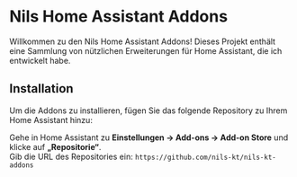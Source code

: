 # Nils Home Assistant Addons

Willkommen zu den Nils Home Assistant Addons! Dieses Projekt enthält eine Sammlung von nützlichen Erweiterungen für Home Assistant, die ich entwickelt habe.

## Installation

Um die Addons zu installieren, fügen Sie das folgende Repository zu Ihrem Home Assistant hinzu:

Gehe in Home Assistant zu **Einstellungen → Add-ons → Add-on Store** und klicke auf **„Repositorie“**.  
Gib die URL des Repositories ein: `https://github.com/nils-kt/nils-kt-addons`